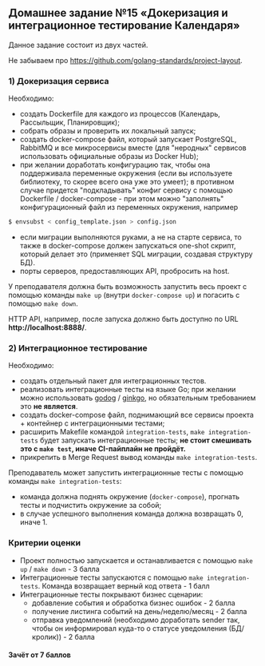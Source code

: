 ## Домашнее задание №15 «Докеризация и интеграционное тестирование Календаря»

Данное задание состоит из двух частей.

Не забываем про https://github.com/golang-standards/project-layout.

### 1) Докеризация сервиса
Необходимо:
* создать Dockerfile для каждого из процессов (Календарь, Рассыльщик, Планировщик);
* собрать образы и проверить их локальный запуск;
* создать docker-compose файл, который запускает PostgreSQL, RabbitMQ и все микросервисы вместе
(для "неродных" сервисов использовать официальные образы из Docker Hub);
* при желании доработать конфигурацию так, чтобы она поддерживала переменные окружения
(если вы используете библиотеку, то скорее всего она уже это умеет); в противном случае
придется "подкладывать" конфиг сервису с помощью Dockerfile / docker-compose -
при этом можно "заполнять" конфигурационный файл из переменных окружения, например
```bash
$ envsubst < config_template.json > config.json
```
* если миграции выполняются руками, а не на старте сервиса, то также в docker-compose
должен запускаться one-shot скрипт, который делает это (применяет SQL миграции,
создавая структуру БД).
* порты серверов, предоставляющих API, пробросить на host.

У преподавателя должна быть возможность запустить весь проект с помощью команды
`make up` (внутри `docker-compose up`) и погасить с помощью `make down`.

HTTP API, например, после запуска должно быть доступно по URL **http://localhost:8888/**.

### 2) Интеграционное тестирование
Необходимо:
* создать отдельный пакет для интеграционных тестов.
* реализовать интеграционные тесты на языке Go; при желании можно использовать
[godog](https://github.com/cucumber/godog) / [ginkgo](https://github.com/onsi/ginkgo), но
обязательным требованием это **не является**.
* создать docker-compose файл, поднимающий все сервисы проекта + контейнер с интеграционными тестами;
* расширить Makefile командой `integration-tests`, `make integration-tests` будет запускать интеграционные тесты;
**не стоит смешивать это с `make test`, иначе CI-пайплайн не пройдёт.**
* прикрепить в Merge Request вывод команды `make integration-tests`.

Преподаватель может запустить интеграционные тесты с помощью команды `make integration-tests`:
- команда должна поднять окружение (`docker-compose`), прогнать тесты и подчистить окружение за собой;
- в случае успешного выполнения команда должна возвращать 0, иначе  1.

### Критерии оценки
- Проект полностью запускается и останавливается с помощью `make up` / `make down` - 3 балла
- Интеграционные тесты запускаются с помощью `make integration-tests`. Команда возвращает верный код ответа - 1 балл
- Интеграционные тесты покрывают бизнес сценарии:
    - добавление события и обработка бизнес ошибок - 2 балла
    - получение листинга событий на день/неделю/месяц - 2 балла
    - отправка уведомлений (необходимо доработать sender так, чтобы он информировал куда-то о статусе уведомления (БД/кролик)) - 2 балла

#### Зачёт от 7 баллов
